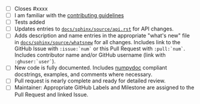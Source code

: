 <!-- Thank you for your contribution! The following items must be addressed before the code can be merged. Please don't hesitate to ask for help if you're unsure of how to accomplish any of the items. Feel free to remove checklist items that are not relevant to your change. -->

 - [ ] Closes #xxxx
 - [ ] I am familiar with the [contributing guidelines](https://pvlib-python.readthedocs.io/en/latest/contributing.html)
 - [ ] Tests added
 - [ ] Updates entries to [`docs/sphinx/source/api.rst`](https://github.com/pvlib/pvlib-python/blob/master/docs/sphinx/source/api.rst) for API changes.
 - [ ] Adds description and name entries in the appropriate "what's new" file in [`docs/sphinx/source/whatsnew`](https://github.com/pvlib/pvlib-python/tree/master/docs/sphinx/source/whatsnew) for all changes. Includes link to the GitHub Issue with `` :issue:`num` `` or this Pull Request with `` :pull:`num` ``. Includes contributor name and/or GitHub username (link with `` :ghuser:`user` ``).
 - [ ] New code is fully documented. Includes [numpydoc](https://numpydoc.readthedocs.io/en/latest/format.html) compliant docstrings, examples, and comments where necessary.
 - [ ] Pull request is nearly complete and ready for detailed review.
 - [ ] Maintainer: Appropriate GitHub Labels and Milestone are assigned to the Pull Request and linked Issue.

<!-- Brief description of the problem and proposed solution (if not already fully described in the issue linked to above): -->
